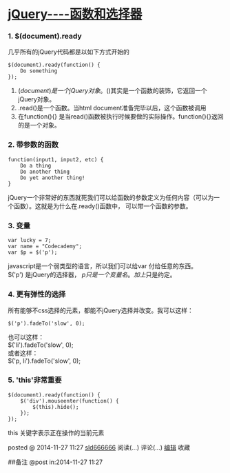 #  [jQuery----函数和选择器](http://www.cnblogs.com/sld666666/p/4125976.html)

### 1\. $(document).ready

几乎所有的jQuery代码都是以如下方式开始的

    $(document).ready(function() {
        Do something
    });

  1. $(document) 是一个jQuery对象。$()其实是一个函数的装饰，它返回一个jQuery对象。
  2. .read()是一个函数。当html document准备完毕以后，这个函数被调用
  3. 在function(){} 是当read()函数被执行时候要做的实际操作。function(){}返回的是一个对象。

### 2\. 带参数的函数

    function(input1, input2, etc) {
        Do a thing
        Do another thing
        Do yet another thing!
    }

jQuery一个非常好的东西就死我们可以给函数的参数定义为任何内容（可以为一个函数）。这就是为什么在.ready()函数中， 可以带一个函数的参数。

### 3\. 变量

    var lucky = 7;
    var name = "Codecademy";
    var $p = $('p');

javascript是一个弱类型的语言，所以我们可以给var 付给任意的东西。  
$('p') 是jQuery的选择器， $p只是一个变量名。加上$只是约定。

### 4\. 更有弹性的选择

所有能够不css选择的元素，都能不jQuery选择并改变。我可以这样：

    $('p').fadeTo('slow', 0);

也可以这样：  
$('li').fadeTo('slow', 0);  
或者这样：  
$('p, li').fadeTo('slow', 0);

### 5\. 'this'非常重要

    $(document).ready(function() {
        $('div').mouseenter(function() {
            $(this).hide();
        });
    });

this 关键字表示正在操作的当前元素

posted @ 2014-11-27 11:27 [sld666666](http://www.cnblogs.com/sld666666/)
阅读(...) 评论(...) [编辑](https://i.cnblogs.com/EditPosts.aspx?postid=4125976) 收藏

##备注 
 @post in:2014-11-27 11:27